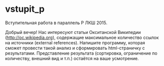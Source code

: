 # vstupit_p
Вступительная работа в параллель P ЛКШ 2015.

Добрый вечер!
Нас интересуют статьи Окситанской Википедии (http://oc.wikipedia.org), содержащие максимальное количество ссылок на источники (external references). Напишите программу, которая сможет провести такой анализ и сформировать html-страничку с результатами.
Представление результата (сортировка, ограничение по количеству, внешний вид и т.п.) остаётся на ваше усмотрение.
